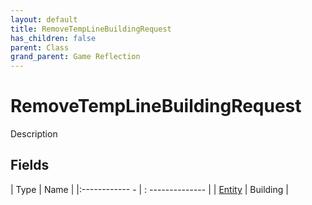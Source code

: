```yaml
---
layout: default
title: RemoveTempLineBuildingRequest
has_children: false
parent: Class
grand_parent: Game Reflection
---
```

# RemoveTempLineBuildingRequest
Description 

## Fields
| Type | Name |
|:------------ - | : -------------- |
| [Entity](game-reflection/classes/entity.md) | Building |
